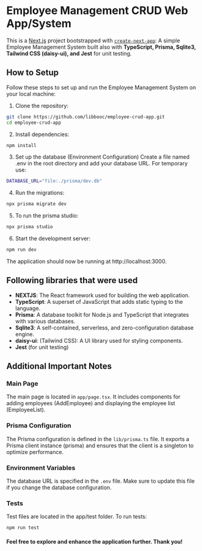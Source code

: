 # Employee Management CRUD Web App/System

This is a [Next.js](https://nextjs.org/) project bootstrapped with [`create-next-app`](https://github.com/vercel/next.js/tree/canary/packages/create-next-app): A simple Employee Management System built also with __TypeScript, Prisma, Sqlite3, Tailwind CSS (daisy-ui), and Jest__ for unit testing.

## How to Setup

Follow these steps to set up and run the Employee Management System on your local machine:

1. Clone the repository:
```bash
git clone https://github.com/libbooc/employee-crud-app.git
cd employee-crud-app
```

2. Install dependencies:
```bash
npm install
```

3. Set up the database (Environment Configuration)
Create a file named .env in the root directory and add your database URL. For temporary use:
```bash
DATABASE_URL="file:./prisma/dev.db"
```

4. Run the migrations:
```bash
npx prisma migrate dev
```

5. To run the prisma studio:
```bash
npx prisma studio
```

6. Start the development server:
```bash
npm run dev
```

The application should now be running at http://localhost:3000.

## Following libraries that were used
* __NEXTJS__: The React framework used for building the web application.
* __TypeScript__: A superset of JavaScript that adds static typing to the language.
* __Prisma__: A database toolkit for Node.js and TypeScript that integrates with various databases.
* __Sqlite3__: A self-contained, serverless, and zero-configuration database engine.
* __daisy-ui__: (Tailwind CSS): A UI library used for styling components.
* __Jest__ (for unit testing)

## Additional Important Notes

### Main Page
The main page is located in `app/page.tsx`. It includes components for adding employees (AddEmployee) and displaying the employee list (EmployeeList).

### Prisma Configuration
The Prisma configuration is defined in the `lib/prisma.ts` file. It exports a Prisma client instance (prisma) and ensures that the client is a singleton to optimize performance.

### Environment Variables
The database URL is specified in the `.env` file. Make sure to update this file if you change the database configuration.

### Tests
Test files are located in the app/test folder. To run tests:
```bash
npm run test
```

#### Feel free to explore and enhance the application further. Thank you!
